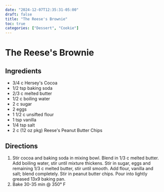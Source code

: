 ```yaml
---
date: "2024-12-07T12:35:31-05:00"
draft: false
title: "The Reese's Brownie"
toc: true
categories: ["Dessert", "Cookie"]
---
```


# The Reese's Brownie

## Ingredients

* 3/4 c Hersey's Cocoa
* 1/2 tsp baking soda
* 2/3 c melted butter
* 1/2 c boiling water
* 2 c sugar
* 2 eggs
* 1 1/2 c unsifted flour
* 1 tsp vanilla
* 1/4 tsp salt
* 2 c (12 oz pkg) Reese's Peanut Butter Chips

## Directions

1. Stir cocoa and baking soda in mixing bowl. Blend in 1/3 c melted butter. Add boiling water, stir until mixture thickens. Stir in sugar, eggs and remaining 1/3 c melted butter, stir until smooth. Add flour, vanilla and salt; blend completely. Stir in peanut butter chips. Pour into lightly greased 13x9 baking pan.
2. Bake 30-35 min @ 350° F